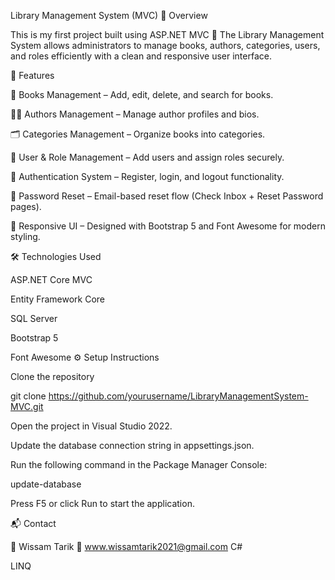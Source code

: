 Library Management System (MVC)
🧩 Overview

This is my first project built using ASP.NET MVC 🎉
The Library Management System allows administrators to manage books, authors, categories, users, and roles efficiently with a clean and responsive user interface.

🚀 Features

📖 Books Management – Add, edit, delete, and search for books.

👨‍💼 Authors Management – Manage author profiles and bios.

🗂️ Categories Management – Organize books into categories.

👤 User & Role Management – Add users and assign roles securely.

🔐 Authentication System – Register, login, and logout functionality.

📩 Password Reset – Email-based reset flow (Check Inbox + Reset Password pages).

🎨 Responsive UI – Designed with Bootstrap 5 and Font Awesome for modern styling.

🛠️ Technologies Used

ASP.NET Core MVC

Entity Framework Core

SQL Server

Bootstrap 5

Font Awesome
⚙️ Setup Instructions

Clone the repository

git clone https://github.com/yourusername/LibraryManagementSystem-MVC.git


Open the project in Visual Studio 2022.

Update the database connection string in appsettings.json.

Run the following command in the Package Manager Console:

update-database


Press F5 or click Run to start the application.

📬 Contact

👤 Wissam Tarik
📧 www.wissamtarik2021@gmail.com
C#

LINQ
